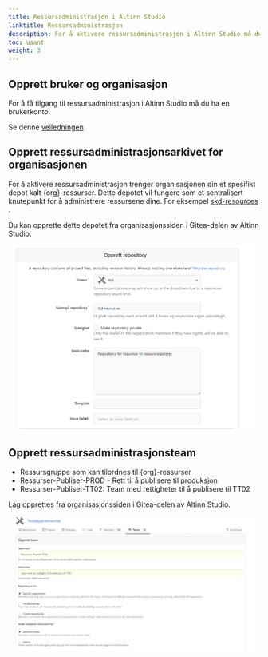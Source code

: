 ```yaml
---
title: Ressursadministrasjon i Altinn Studio
linktitle: Ressursadministrasjon
description: For å aktivere ressursadministrasjon i Altinn Studio må du og din organisasjon følge noen få trinn.
toc: usant
weight: 3
---
```


## Opprett bruker og organisasjon

For å få tilgang til ressursadministrasjon i Altinn Studio må du ha en brukerkonto.

Se denne [veiledningen](../../../altinn-studio/getting-started/create-user/)

## Opprett ressursadministrasjonsarkivet for organisasjonen

For å aktivere ressursadministrasjon trenger organisasjonen din et spesifikt depot kalt {org}-ressurser. Dette depotet vil fungere som et sentralisert knutepunkt for å administrere ressursene dine. For eksempel [skd-resources](https://altinn.studio/repos/skd/skd-resources) .

Du kan opprette dette depotet fra organisasjonssiden i Gitea-delen av Altinn Studio.

![Repo](repocreation.png)

## Opprett ressursadministrasjonsteam

- Ressursgruppe som kan tilordnes til {org}-ressurser
- Ressurser-Publiser-PROD - Rett til å publisere til produksjon
- Ressurser-Publiser-TT02: Team med rettigheter til å publisere til TT02

Lag opprettes fra organisasjonssiden i Gitea-delen av Altinn Studio.

![Teams](teamscreation_1.png)